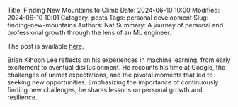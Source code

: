 Title: Finding New Mountains to Climb
Date: 2024-06-10 10:00
Modified: 2024-06-10 10:01
Category: posts
Tags: personal development
Slug: finding-new-mountains
Authors: Nat
Summary: A journey of personal and professional growth through the lens of an ML engineer.

The post is available [here](https://www.moderndescartes.com/essays/new_mountains/).

Brian Kihoon Lee reflects on his experiences in machine learning, from early
excitement to eventual disillusionment. He recounts his time at Google, the
challenges of unmet expectations, and the pivotal moments that led to seeking
new opportunities. Emphasizing the importance of continuously finding new
challenges, he shares lessons on personal growth and resilience.

